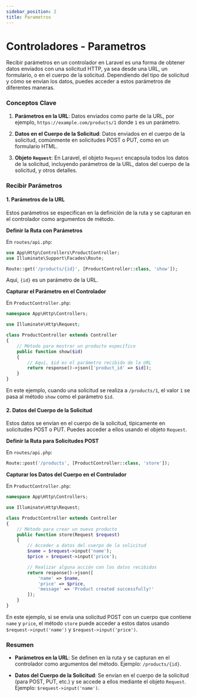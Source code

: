 ```yaml
---
sidebar_position: 2
title: Parametros
---
```


# Controladores - Parametros

Recibir parámetros en un controlador en Laravel es una forma de obtener datos enviados con una solicitud HTTP, ya sea desde una URL, un formulario, o en el cuerpo de la solicitud. Dependiendo del tipo de solicitud y cómo se envían los datos, puedes acceder a estos parámetros de diferentes maneras.

### Conceptos Clave

1. **Parámetros en la URL**: Datos enviados como parte de la URL, por ejemplo, `https://example.com/products/1` donde `1` es un parámetro.
2. **Datos en el Cuerpo de la Solicitud**: Datos enviados en el cuerpo de la solicitud, comúnmente en solicitudes POST o PUT, como en un formulario HTML.

3. **Objeto `Request`**: En Laravel, el objeto `Request` encapsula todos los datos de la solicitud, incluyendo parámetros de la URL, datos del cuerpo de la solicitud, y otros detalles.

### Recibir Parámetros

#### 1. Parámetros de la URL

Estos parámetros se especifican en la definición de la ruta y se capturan en el controlador como argumentos de método.

**Definir la Ruta con Parámetros**

En `routes/api.php`:

```php
use App\Http\Controllers\ProductController;
use Illuminate\Support\Facades\Route;

Route::get('/products/{id}', [ProductController::class, 'show']);
```

Aquí, `{id}` es un parámetro de la URL.

**Capturar el Parámetro en el Controlador**

En `ProductController.php`:

```php
namespace App\Http\Controllers;

use Illuminate\Http\Request;

class ProductController extends Controller
{
    // Método para mostrar un producto específico
    public function show($id)
    {
        // Aquí, $id es el parámetro recibido de la URL
        return response()->json(['product_id' => $id]);
    }
}
```

En este ejemplo, cuando una solicitud se realiza a `/products/1`, el valor `1` se pasa al método `show` como el parámetro `$id`.

#### 2. Datos del Cuerpo de la Solicitud

Estos datos se envían en el cuerpo de la solicitud, típicamente en solicitudes POST o PUT. Puedes acceder a ellos usando el objeto `Request`.

**Definir la Ruta para Solicitudes POST**

En `routes/api.php`:

```php
Route::post('/products', [ProductController::class, 'store']);
```

**Capturar los Datos del Cuerpo en el Controlador**

En `ProductController.php`:

```php
namespace App\Http\Controllers;

use Illuminate\Http\Request;

class ProductController extends Controller
{
    // Método para crear un nuevo producto
    public function store(Request $request)
    {
        // Acceder a datos del cuerpo de la solicitud
        $name = $request->input('name');
        $price = $request->input('price');

        // Realizar alguna acción con los datos recibidos
        return response()->json([
            'name' => $name,
            'price' => $price,
            'message' => 'Product created successfully!'
        ]);
    }
}
```

En este ejemplo, si se envía una solicitud POST con un cuerpo que contiene `name` y `price`, el método `store` puede acceder a estos datos usando `$request->input('name')` y `$request->input('price')`.

### Resumen

- **Parámetros en la URL**: Se definen en la ruta y se capturan en el controlador como argumentos del método. Ejemplo: `/products/{id}`.

- **Datos del Cuerpo de la Solicitud**: Se envían en el cuerpo de la solicitud (para POST, PUT, etc.) y se accede a ellos mediante el objeto `Request`. Ejemplo: `$request->input('name')`.
